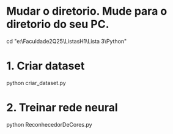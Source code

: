 # Mudar o diretorio. Mude para o diretorio do seu PC.
cd "e:\Faculdade2Q25\ListasH1\Lista 3\Python"

# 1. Criar dataset
python criar_dataset.py

# 2. Treinar rede neural
python ReconhecedorDeCores.py
